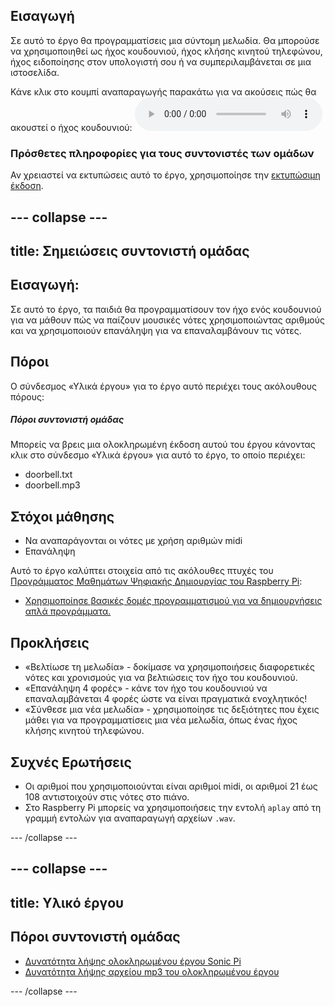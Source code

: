 ## Εισαγωγή

Σε αυτό το έργο θα προγραμματίσεις μια σύντομη μελωδία. Θα μπορούσε να χρησιμοποιηθεί ως ήχος κουδουνιού, ήχος κλήσης κινητού τηλεφώνου, ήχος ειδοποίησης στον υπολογιστή σου ή να συμπεριλαμβάνεται σε μια ιστοσελίδα.

<div id="audio-preview" class="pdf-hidden">
Κάνε κλικ στο κουμπί αναπαραγωγής παρακάτω για να ακούσεις πώς θα ακουστεί ο ήχος κουδουνιού: 
<audio controls preload> 
  <source src="resources/doorbell.mp3" type="audio/mpeg"> 
Το πρόγραμμα περιήγησής σου δεν υποστηρίζει αυτό το <code>ηχητικό</code> στοιχείο. 
</audio>
</div>

### Πρόσθετες πληροφορίες για τους συντονιστές των ομάδων

Αν χρειαστεί να εκτυπώσεις αυτό το έργο, χρησιμοποίησε την [εκτυπώσιμη έκδοση](https://projects.raspberrypi.org/el-GR/projects/compose-tune/print).

--- collapse ---
---
title: Σημειώσεις συντονιστή ομάδας
---

## Εισαγωγή:

Σε αυτό το έργο, τα παιδιά θα προγραμματίσουν τον ήχο ενός κουδουνιού για να μάθουν πώς να παίζουν μουσικές νότες χρησιμοποιώντας αριθμούς και να χρησιμοποιούν επανάληψη για να επαναλαμβάνουν τις νότες.

## Πόροι

Ο σύνδεσμος «Υλικά έργου» για το έργο αυτό περιέχει τους ακόλουθους πόρους:

##### Πόροι συντονιστή ομάδας

Μπορείς να βρεις μια ολοκληρωμένη έκδοση αυτού του έργου κάνοντας κλικ στο σύνδεσμο «Υλικά έργου» για αυτό το έργο, το οποίο περιέχει:

* doorbell.txt
* doorbell.mp3

## Στόχοι μάθησης

* Να αναπαράγονται οι νότες με χρήση αριθμών midi
* Επανάληψη

Αυτό το έργο καλύπτει στοιχεία από τις ακόλουθες πτυχές του [Προγράμματος Μαθημάτων Ψηφιακής Δημιουργίας του Raspberry Pi](https://rpf.io/curriculum):

* [Χρησιμοποίησε βασικές δομές προγραμματισμού για να δημιουργήσεις απλά προγράμματα.](https://www.raspberrypi.org/curriculum/programming/creator)

## Προκλήσεις

* «Βελτίωσε τη μελωδία» - δοκίμασε να χρησιμοποιήσεις διαφορετικές νότες και χρονισμούς για να βελτιώσεις τον ήχο του κουδουνιού.
* «Επανάληψη 4 φορές» - κάνε τον ήχο του κουδουνιού να επαναλαμβάνεται 4 φορές ώστε να είναι πραγματικά ενοχλητικός!
* «Σύνθεσε μια νέα μελωδία» - χρησιμοποίησε τις δεξιότητες που έχεις μάθει για να προγραμματίσεις μια νέα μελωδία, όπως ένας ήχος κλήσης κινητού τηλεφώνου.

## Συχνές Ερωτήσεις

* Οι αριθμοί που χρησιμοποιούνται είναι αριθμοί midi, οι αριθμοί 21 έως 108 αντιστοιχούν στις νότες στο πιάνο.
* Στο Raspberry Pi μπορείς να χρησιμοποιήσεις την εντολή `aplay` από τη γραμμή εντολών για αναπαραγωγή αρχείων `.wav`.

--- /collapse ---

--- collapse ---
---
title: Υλικό έργου
---

## Πόροι συντονιστή ομάδας

* [Δυνατότητα λήψης ολοκληρωμένου έργου Sonic Pi](resources/doorbell.txt)
* [Δυνατότητα λήψης αρχείου mp3 του ολοκληρωμένου έργου](resources/doorbell.mp3)

--- /collapse ---